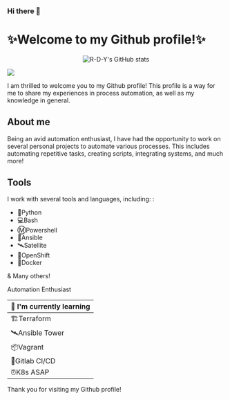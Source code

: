### Hi there 👋


# ✨Welcome to my Github profile!✨
<div style="text-align:center">
  <img src="https://github-readme-stats.vercel.app/api?username=R-D-Y&theme=merko" alt="R-D-Y's GitHub stats">
</div>

![](https://komarev.com/ghpvc/?username=R-D-Y&color=blue)


I am thrilled to welcome you to my Github profile! This profile is a way for me to share my experiences in process automation, as well as my knowledge in general.


## About me

Being an avid automation enthusiast, I have had the opportunity to work on several personal projects to automate various processes. This includes automating repetitive tasks, creating scripts, integrating systems, and much more!

## Tools

I work with several tools and languages, including: :

- 🐍Python
- 💻Bash
- ⓂPowershell
- 🤖Ansible
- 🛰Satellite
- 🔧OpenShift
- 🐳Docker

& Many others!



Automation Enthusiast           

| 🌱 I'm currently learning|
|-------------------------------------|
| 🏗️Terraform |
| 🛰️Ansible Tower |
| 📦Vagrant |
| 🚀Gitlab CI/CD |
| ⏰K8s ASAP |


Thank you for visiting my Github profile!

<!--
**R-D-Y/R-D-Y** is a ✨ _special_ ✨ repository because its `README.md` (this file) appears on your GitHub profile.

Here are some ideas to get you started:

- 🔭 I’m currently working on ...
- 🌱 I’m currently learning ...
- 👯 I’m looking to collaborate on ...
- 🤔 I’m looking for help with ...
- 💬 Ask me about ...
- 📫 How to reach me: ...
- 😄 Pronouns: ...
- ⚡ Fun fact: ...
-->
